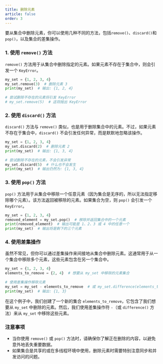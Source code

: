 ```yaml
---
title: 删除元素
article: false
order: 3
---
```


要从集合中删除元素，你可以使用几种不同的方法，包括`remove()`、`discard()`和`pop()`，以及集合的差集操作。

### 1. 使用 `remove()` 方法

`remove()` 方法用于从集合中删除指定的元素。如果元素不存在于集合中，则会引发一个 `KeyError`。

```python
my_set = {1, 2, 3, 4}
my_set.remove(3)  # 删除元素 3
print(my_set)  # 输出: {1, 2, 4}
 
# 尝试删除不存在的元素将引发 KeyError
# my_set.remove(5)  # 这将抛出 KeyError
```

### 2. 使用 `discard()` 方法

`discard()` 方法与 `remove()` 类似，也是用于删除集合中的元素。不过，如果元素不存在于集合中，`discard()` 不会引发任何异常，而是默默地忽略该操作。

```python
my_set = {1, 2, 3, 4}
my_set.discard(2)  # 删除元素 2
print(my_set)  # 输出: {1, 3, 4}
 
# 尝试删除不存在的元素，不会引发异常
my_set.discard(5)  # 什么也不会发生
print(my_set)  # 输出仍然为: {1, 3, 4}
```

### 3. 使用 `pop()` 方法

`pop()` 方法用于从集合中移除一个任意元素（因为集合是无序的，所以无法指定移除哪个元素）。该方法返回被移除的元素。如果集合为空，则 `pop()` 会引发一个 `KeyError`。

```python
my_set = {1, 2, 3, 4}
removed_element = my_set.pop()  # 移除并返回集合中的一个元素
print(removed_element)  # 输出可能是 1、2、3 或 4 中的任意一个
print(my_set)  # 输出将是剩下的三个元素
```

### 4. 使用差集操作

虽然不常见，但你可以通过差集操作来间接地从集合中删除元素。这通常用于从一个集合中移除多个元素，这些元素包含在另一个集合中。

```python
my_set = {1, 2, 3, 4}
elements_to_remove = {2, 4}  # 想要从 my_set 中移除的元素集合
 
# 使用差集操作移除元素
my_set = my_set - elements_to_remove  # 或 my_set.difference(elements_to_remove)
print(my_set)  # 输出: {1, 3}
```

在这个例子中，我们创建了一个新的集合 `elements_to_remove`，它包含了我们想要从 `my_set` 中删除的元素。然后，我们使用差集操作符 `-`（或 `difference()` 方法）来从 `my_set` 中移除这些元素。

### 注意事项

- 当你使用 `remove()` 或 `pop()` 方法时，请确保你了解正在删除的内容，以避免意外地丢失重要数据。
- 如果集合是共享的或在多线程环境中使用，删除元素时需要特别注意同步和并发访问的问题。